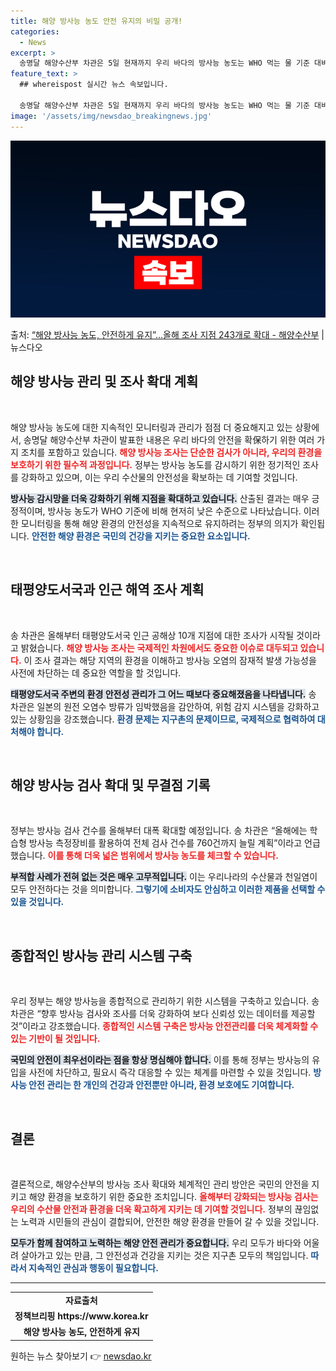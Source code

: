 ```yaml
---
title: 해양 방사능 농도 안전 유지의 비밀 공개!
categories:
  - News
excerpt: >
  송명달 해양수산부 차관은 5일 현재까지 우리 바다의 방사능 농도는 WHO 먹는 물 기준 대비 훨씬 낮은 수준…
feature_text: >
  ## whereispost 실시간 뉴스 속보입니다.

  송명달 해양수산부 차관은 5일 현재까지 우리 바다의 방사능 농도는 WHO 먹는 물 기준 대비 훨씬 낮은 수준…
image: '/assets/img/newsdao_breakingnews.jpg'
---
```


![뉴스다오 속보](/assets/img/newsdao_breakingnews.jpg)

<p>출처: <a href="https://newsdao.kr/2929" rel="dofollow">“해양 방사능 농도, 안전하게 유지”…올해 조사 지점 243개로 확대 - 해양수산부</a> | 뉴스다오</p>

<h2 data-ke-size="size26">해양 방사능 관리 및 조사 확대 계획</h2>

<p data-ke-size="size16">&nbsp;</p>

해양 방사능 농도에 대한 지속적인 모니터링과 관리가 점점 더 중요해지고 있는 상황에서, 송명달 해양수산부 차관이 발표한 내용은 우리 바다의 안전을 확保하기 위한 여러 가지 조치를 포함하고 있습니다. <b><span style="color: #ee2323;">해양 방사능 조사는 단순한 검사가 아니라, 우리의 환경을 보호하기 위한 필수적 과정입니다.</span></b> 정부는 방사능 농도를 감시하기 위한 정기적인 조사를 강화하고 있으며, 이는 우리 수산물의 안전성을 확보하는 데 기여할 것입니다.

<b><span style="background-color: #21538527;">방사능 감시망을 더욱 강화하기 위해 지점을 확대하고 있습니다.</span></b> 산출된 결과는 매우 긍정적이며, 방사능 농도가 WHO 기준에 비해 현저히 낮은 수준으로 나타났습니다. 이러한 모니터링을 통해 해양 환경의 안전성을 지속적으로 유지하려는 정부의 의지가 확인됩니다. <b><span style="color: #1a5490;">안전한 해양 환경은 국민의 건강을 지키는 중요한 요소입니다.</span></b>

<p data-ke-size="size16">&nbsp;</p>

<h2 data-ke-size="size26">태평양도서국과 인근 해역 조사 계획</h2>

<p data-ke-size="size16">&nbsp;</p>

송 차관은 올해부터 태평양도서국 인근 공해상 10개 지점에 대한 조사가 시작될 것이라고 밝혔습니다. <b><span style="color: #ee2323;">해양 방사능 조사는 국제적인 차원에서도 중요한 이슈로 대두되고 있습니다.</span></b> 이 조사 결과는 해당 지역의 환경을 이해하고 방사능 오염의 잠재적 발생 가능성을 사전에 차단하는 데 중요한 역할을 할 것입니다.

<b><span style="background-color: #21538527;">태평양도서국 주변의 환경 안전성 관리가 그 어느 때보다 중요해졌음을 나타냅니다.</span></b> 송 차관은 일본의 원전 오염수 방류가 임박했음을 감안하여, 위험 감지 시스템을 강화하고 있는 상황임을 강조했습니다. <b><span style="color: #1a5490;">환경 문제는 지구촌의 문제이므로, 국제적으로 협력하여 대처해야 합니다.</span></b>

<p data-ke-size="size16">&nbsp;</p>

<h2 data-ke-size="size26">해양 방사능 검사 확대 및 무결점 기록</h2>

<p data-ke-size="size16">&nbsp;</p>

정부는 방사능 검사 건수를 올해부터 대폭 확대할 예정입니다. 송 차관은 “올해에는 학습형 방사능 측정장비를 활용하여 전체 검사 건수를 760건까지 늘릴 계획”이라고 언급했습니다. <b><span style="color: #ee2323;">이를 통해 더욱 넓은 범위에서 방사능 농도를 체크할 수 있습니다.</span></b>

<b><span style="background-color: #21538527;">부적합 사례가 전혀 없는 것은 매우 고무적입니다.</span></b> 이는 우리나라의 수산물과 천일염이 모두 안전하다는 것을 의미합니다. <b><span style="color: #1a5490;">그렇기에 소비자도 안심하고 이러한 제품을 선택할 수 있을 것입니다.</span></b>

<p data-ke-size="size16">&nbsp;</p>

<h2 data-ke-size="size26">종합적인 방사능 관리 시스템 구축</h2>

<p data-ke-size="size16">&nbsp;</p>

우리 정부는 해양 방사능을 종합적으로 관리하기 위한 시스템을 구축하고 있습니다. 송 차관은 “향후 방사능 검사와 조사를 더욱 강화하여 보다 신뢰성 있는 데이터를 제공할 것”이라고 강조했습니다. <b><span style="color: #ee2323;">종합적인 시스템 구축은 방사능 안전관리를 더욱 체계화할 수 있는 기반이 될 것입니다.</span></b>

<b><span style="background-color: #21538527;">국민의 안전이 최우선이라는 점을 항상 명심해야 합니다.</span></b> 이를 통해 정부는 방사능의 유입을 사전에 차단하고, 필요시 즉각 대응할 수 있는 체계를 마련할 수 있을 것입니다. <b><span style="color: #1a5490;">방사능 안전 관리는 한 개인의 건강과 안전뿐만 아니라, 환경 보호에도 기여합니다.</span></b>

<p data-ke-size="size16">&nbsp;</p>

<h2 data-ke-size="size26">결론</h2>

<p data-ke-size="size16">&nbsp;</p>

결론적으로, 해양수산부의 방사능 조사 확대와 체계적인 관리 방안은 국민의 안전을 지키고 해양 환경을 보호하기 위한 중요한 조치입니다. <b><span style="color: #ee2323;">올해부터 강화되는 방사능 검사는 우리의 수산물 안전과 환경을 더욱 확고하게 지키는 데 기여할 것입니다.</span></b> 정부의 끊임없는 노력과 시민들의 관심이 결합되어, 안전한 해양 환경을 만들어 갈 수 있을 것입니다. 

<b><span style="background-color: #21538527;">모두가 함께 참여하고 노력하는 해양 안전 관리가 중요합니다.</span></b> 우리 모두가 바다와 어울려 살아가고 있는 만큼, 그 안전성과 건강을 지키는 것은 지구촌 모두의 책임입니다. <b><span style="color: #1a5490;">따라서 지속적인 관심과 행동이 필요합니다.</span></b>

<hr>
<table>
<tr>
<td style="text-align: center; height: 17px;"><b>자료출처</b></td>
</tr>
<tr>
<td style="text-align: center; height: 17px;"><b>정책브리핑 https://www.korea.kr</b></td>
</tr>
<tr>
<td style="text-align: center; height: 17px;"><b>해양 방사능 농도, 안전하게 유지</b></td>
</tr>
</table> 

원하는 뉴스 찾아보기 👉 <a href="https://newsdao.kr" rel="dofollow">newsdao.kr</a>


